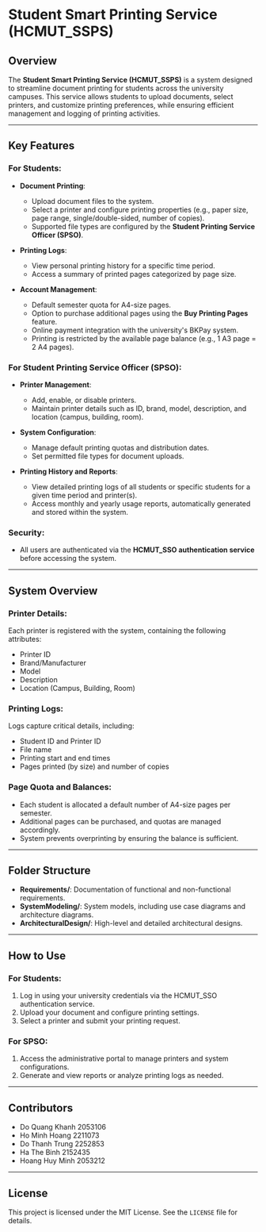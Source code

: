 # Student Smart Printing Service (HCMUT_SSPS)

## Overview
The **Student Smart Printing Service (HCMUT_SSPS)** is a system designed to streamline document printing for students across the university campuses. This service allows students to upload documents, select printers, and customize printing preferences, while ensuring efficient management and logging of printing activities.

---

## Key Features

### For Students:
- **Document Printing**:
  - Upload document files to the system.
  - Select a printer and configure printing properties (e.g., paper size, page range, single/double-sided, number of copies).
  - Supported file types are configured by the **Student Printing Service Officer (SPSO)**.
  
- **Printing Logs**:
  - View personal printing history for a specific time period.
  - Access a summary of printed pages categorized by page size.

- **Account Management**:
  - Default semester quota for A4-size pages.
  - Option to purchase additional pages using the **Buy Printing Pages** feature.
  - Online payment integration with the university's BKPay system.
  - Printing is restricted by the available page balance (e.g., 1 A3 page = 2 A4 pages).

### For Student Printing Service Officer (SPSO):
- **Printer Management**:
  - Add, enable, or disable printers.
  - Maintain printer details such as ID, brand, model, description, and location (campus, building, room).

- **System Configuration**:
  - Manage default printing quotas and distribution dates.
  - Set permitted file types for document uploads.

- **Printing History and Reports**:
  - View detailed printing logs of all students or specific students for a given time period and printer(s).
  - Access monthly and yearly usage reports, automatically generated and stored within the system.

### Security:
- All users are authenticated via the **HCMUT_SSO authentication service** before accessing the system.

---

## System Overview

### Printer Details:
Each printer is registered with the system, containing the following attributes:
- Printer ID
- Brand/Manufacturer
- Model
- Description
- Location (Campus, Building, Room)

### Printing Logs:
Logs capture critical details, including:
- Student ID and Printer ID
- File name
- Printing start and end times
- Pages printed (by size) and number of copies

### Page Quota and Balances:
- Each student is allocated a default number of A4-size pages per semester.
- Additional pages can be purchased, and quotas are managed accordingly.
- System prevents overprinting by ensuring the balance is sufficient.

---

## Folder Structure
- **Requirements/**: Documentation of functional and non-functional requirements.
- **SystemModeling/**: System models, including use case diagrams and architecture diagrams.
- **ArchitecturalDesign/**: High-level and detailed architectural designs.

---

## How to Use
### For Students:
1. Log in using your university credentials via the HCMUT_SSO authentication service.
2. Upload your document and configure printing settings.
3. Select a printer and submit your printing request.

### For SPSO:
1. Access the administrative portal to manage printers and system configurations.
2. Generate and view reports or analyze printing logs as needed.

---

## Contributors
- Do Quang Khanh   	2053106   
- Ho Minh Hoang    	2211073   
- Do Thanh Trung   	2252853   
- Ha The Binh      	2152435   
- Hoang Huy Minh   	2053212   

---

## License
This project is licensed under the MIT License. See the `LICENSE` file for details.

